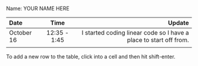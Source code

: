 Name: YOUR NAME HERE

| Date       |     Time     |                                                            Update |
|:-----------|:------------:|------------------------------------------------------------------:|
| October 16 | 12:35 - 1:45 | I started coding linear code so I have a place to start off from. |
|            |              |                                                                   |


To add a new row to the table, click into a cell and then hit shift-enter.